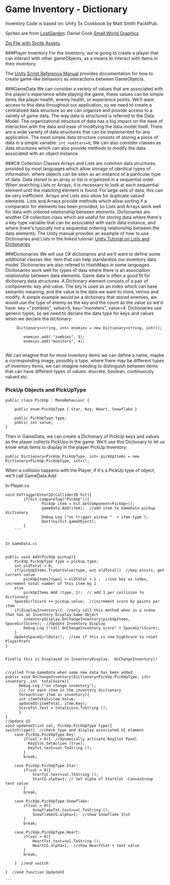 # Game Inventory - Dictionary


Inventory Code is based on: Unity 5x Cookbook by Matt Smith PacktPub.  

Sprites are from [LostGarden](LostGarden.com): Daniel Cook.[Small World Graphics](http://www.lostgarden.com/search/label/free%20game%20graphics)

[Zip File with Sprite Assets:](https://utdallas.box.com/project3starterCode)

###Player Inventory
For the inventory, we're going to create a player that can interact with other gameObjects, as a means to interact with items in their inventory.  

The [Unity Script Reference Manual](http://docs.unity3d.com/ScriptReference/) provides documentation for how to create game-like behaviors as interactions between GameObjects.

###GameData
We can consider a variety of values that are associated with the player's experience while playing the game, these values can be simple items like player health, enemy health, or experience points.  We'll want access to this data throughout our application, so we need to create a centralized data structure so we can organize and provide access to a variety of game data.  The way data is structured is referred to the Data Model.  The organizational structure of data has a big impact on the ease of interaction with the data and ease of modifying the data model itself.  There are a wide variety of data structures that can be implemented for any application.  The most simple data structure consists of storing a piece of data in a simple variable: `int numStars=0`, We can also consider classes as data structures which can also provide methods to modify the data associated with an object instance. 

###C# Collection Classes
Arrays and Lists are common data structures, provided by most languages which allow storage of identical types of information, where objects can be seen as an instance of a particular type of data.  Data stored in an array or list is organized in a sequential order.  When searching Lists or Arrays, it is necessary to look at each sequential element until the matching element is found.  For large sets of data, this can be very inefficient.  Arrays and Lists also allow for duplicate valued elements.  Lists and Arrays provide methods which allow sorting if a comparator for elements has been provided, so Lists and Arrays work well for data with ordered relationship between elements. Dictionaries are another C# collection class which are useful for storing data where there's a key-type variable that can be associated with each data instance, and where there's typically not a sequential ordering relationship between the data elements. The Unity manual provides an example of how to use Dictionaries and Lists in the linked tutorial: [Unity Tutorial on Lists and Dictionaries](http://unity3d.com/learn/tutorials/modules/intermediate/scripting/lists-and-dictionaries)

###Dictionaries
We will use C# dictionaries and we'll want to define some additional classes like: item that can help standardize our inventory data model. Dictionaries are also refered to HashMaps in some languages.  Dictionaries work well for types of data where there is an association relationship between data elements. Game data is often a good fit for dictionary data structures. A Dictionary element consists of a pair of components:  key and value.  The key is used as an index which can have semantic meaning, and the value is the data we want to store, retrive and modify.  A simple example would be a dictionary that stored enemies, we would use the type of enemy as the key and the count as the value so we'd have: key ="zombies", value=5, key="monsters", value=4. Dictionaries use generic types, so we need to declare the data type for keys and values when we declare the dictionary: 

```
     Dictionary<string, int> enemies = new Dictionary<string, int>();
        
        enemies.add( "zombies", 5);
        enemies.add("monsters", 4);
        
```

We can imagine that for most inventory items we can define a name, maybe a corresponding image, possibly a type, where there may be different types of inventory items, we can imagine needing to distinguish between items that can have different types of values: discrete, boolean, continuously valued etc.  

### PickUp Objects and PickUpType
```
public class PickUp : MonoBehaviour {

	public enum PickUpType { Star, Key, Heart, Snowflake }

	public PickUpType type;
	public int value;
}
```
Then in GameData, we can create a Dictionary of PickUp keys and values as the player collects PickUps in the game.  We'll use this Dictionary to let us know what items to display in the player PickUp Inventory:

```
public Dictionary<PickUp.PickUpType, int> pickUpItems = new Dictionary<PickUp.PickUpType, int>();

```

When a collision happens with the Player, if it's a PickUp type of object, we'll call GameData.Add
 
 
 In Player.cs
```
void OnTriggerEnter2D(Collider2D hit){
        if(hit.CompareTag("PickUp")){
                PickUp item = hit.GetComponent<PickUp>();
			    gameData.Add(item);  //add item to GameData pickup dictionary
                Debug.Log ("on trigger pickup "  + item.type );
                Destroy(hit.gameObject);
        }
    ```
    
    
In GameData.cs
    
```

	public void Add(PickUp pickup){
		PickUp.PickUpType type = pickup.type;
		int oldTotal = 0;
		if(pickUpItems.TryGetValue(type, out oldTotal))  //key exists, get current value
			pickUpItems[type] = oldTotal + 1 ;  //use key as index, increment total number of this item by 1
		else
			pickUpItems.Add (type, 1);  // add 1 per collision to dictionary
		SpaceGirlScore += pickup.value;  //increment score by points per item
		if(displayInventory){  //only call this method when in a scene that has an Inventory Display Game Object
			inventoryDisplay.OnChangeInventory(pickUpItems, SpaceGirlScore);  //Update Inventory Display
			Debug.Log ("call OnChangeInventory score" + SpaceGirlScore);
		}
		UpdateSpaceGirlData();  //see if this is now highScore to reset PlayerPrefs
	}
```

Finally this is Displayed in InventoryDisplay:  OnChangeInventory()


```

	//called from GameData when some new data has been added
	public void OnChangeInventory(Dictionary<PickUp.PickUpType, int> inventory ,int  totalScore){
	      Debug.Log ("on change inventory");
	      /// for each item in the inventory dictionary
	      foreach(var item in inventory){
	      int itemTotal=item.Value;
	      updateUI(itemTotal, item.Key); 
	      ScoreTxt.text = totalScore.ToString ();
	      }  
	}
	//Update UI 
	void updateUI(int val, PickUp.PickUpType type){
	switch(type){  //check type and display associated UI element
	    case PickUp.PickUpType.Key: 
	    	if(val > 0){  //dynamically activate KeySlot Panel
	    	  KeySlot.SetActive (true);
		      KeyTxt.text=val.ToString ();
	    	}
	    	break;
	    
		case PickUp.PickUpType.Star: 
			if(val > 0){
				StarTxt.text=val.ToString ();
				StarCG.alpha=1; // Set alpha of StarSlot -CanvasGroup  text value
			}
			break;
			
		case PickUp.PickUpType.Snowflake: 
			if(val > 0){
				SnowflakeTxt.text=val.ToString ();
				SnowflakeCG.alpha=1;  //show Snowflake Slot 
			}
			break;
			
		case PickUp.PickUpType.Heart: 
			if(val > 0){
				HeartTxt.text=val.ToString ();
				HeartCG.alpha=1;  //show HeartSlot + text value
			}
			break;
		
		}  //end switch
		
	}  //end function UpdateUI
	
	```
	